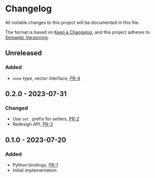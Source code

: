 # Changelog

All notable changes to this project will be documented in this file.

The format is based on [Keep a Changelog](https://keepachangelog.com/en/1.0.0/),
and this project adheres to [Semantic Versioning](https://semver.org/spec/v2.0.0.html).


## Unreleased

### Added

- `none` type, vector interface, [PR-4](https://github.com/panda-official/DriftBytes/pull/4)

## 0.2.0 - 2023-07-31

### Changed

- Use `set_` prefix for setters, [PR-2](https://github.com/panda-official/DriftBytes/pull/2)
- Redesign API, [PR-3](https://github.com/panda-official/DriftBytes/pull/3)

## 0.1.0 - 2023-07-20

### Added

- Python bindings, [PR-1](https://github.com/panda-official/DriftBytes/pull/1)
- Initial implementation
